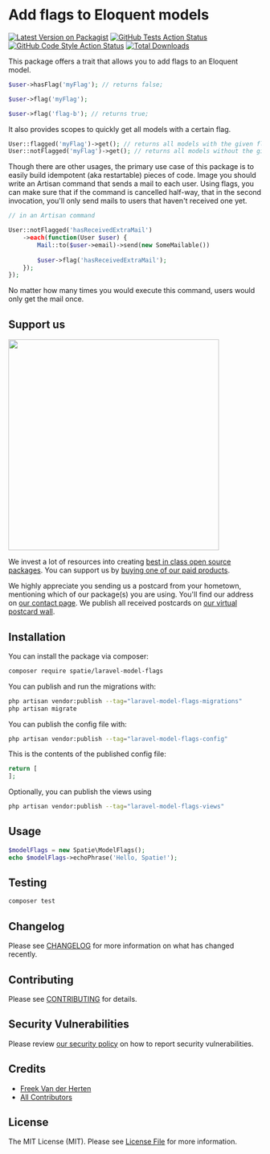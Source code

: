 # Add flags to Eloquent models

[![Latest Version on Packagist](https://img.shields.io/packagist/v/spatie/laravel-model-flags.svg?style=flat-square)](https://packagist.org/packages/spatie/laravel-model-flags)
[![GitHub Tests Action Status](https://img.shields.io/github/workflow/status/spatie/laravel-model-flags/run-tests?label=tests)](https://github.com/spatie/laravel-model-flags/actions?query=workflow%3Arun-tests+branch%3Amain)
[![GitHub Code Style Action Status](https://img.shields.io/github/workflow/status/spatie/laravel-model-flags/Fix%20PHP%20code%20style%20issues?label=code%20style)](https://github.com/spatie/laravel-model-flags/actions?query=workflow%3A"Fix+PHP+code+style+issues"+branch%3Amain)
[![Total Downloads](https://img.shields.io/packagist/dt/spatie/laravel-model-flags.svg?style=flat-square)](https://packagist.org/packages/spatie/laravel-model-flags)

This package offers a trait that allows you to add flags to an Eloquent model. 

```php
$user->hasFlag('myFlag'); // returns false;

$user->flag('myFlag');

$user->flag('flag-b'); // returns true;
```

It also provides scopes to quickly get all models with a certain flag.

```php
User::flagged('myFlag')->get(); // returns all models with the given flag
User::notFlagged('myFlag')->get(); // returns all models without the given flag
```

Though there are other usages, the primary use case of this package is to easily build idempotent (aka restartable) pieces of code. Image you should write an Artisan command that sends a mail to each user. Using flags, you can make sure that if the command is cancelled half-way, that in the second invocation, you'll only send mails to users that haven't received one yet. 

```php
// in an Artisan command

User::notFlagged('hasReceivedExtraMail')
    ->each(function(User $user) {
        Mail::to($user->email)->send(new SomeMailable())
        
        $user->flag('hasReceivedExtraMail');
    });
});
```

No matter how many times you would execute this command, users would only get the mail once.

## Support us

[<img src="https://github-ads.s3.eu-central-1.amazonaws.com/laravel-model-flags.jpg?t=1" width="419px" />](https://spatie.be/github-ad-click/laravel-model-flags)

We invest a lot of resources into creating [best in class open source packages](https://spatie.be/open-source). You can support us by [buying one of our paid products](https://spatie.be/open-source/support-us).

We highly appreciate you sending us a postcard from your hometown, mentioning which of our package(s) you are using. You'll find our address on [our contact page](https://spatie.be/about-us). We publish all received postcards on [our virtual postcard wall](https://spatie.be/open-source/postcards).

## Installation

You can install the package via composer:

```bash
composer require spatie/laravel-model-flags
```

You can publish and run the migrations with:

```bash
php artisan vendor:publish --tag="laravel-model-flags-migrations"
php artisan migrate
```

You can publish the config file with:

```bash
php artisan vendor:publish --tag="laravel-model-flags-config"
```

This is the contents of the published config file:

```php
return [
];
```

Optionally, you can publish the views using

```bash
php artisan vendor:publish --tag="laravel-model-flags-views"
```

## Usage

```php
$modelFlags = new Spatie\ModelFlags();
echo $modelFlags->echoPhrase('Hello, Spatie!');
```

## Testing

```bash
composer test
```

## Changelog

Please see [CHANGELOG](CHANGELOG.md) for more information on what has changed recently.

## Contributing

Please see [CONTRIBUTING](CONTRIBUTING.md) for details.

## Security Vulnerabilities

Please review [our security policy](../../security/policy) on how to report security vulnerabilities.

## Credits

- [Freek Van der Herten](https://github.com/freekmurze)
- [All Contributors](../../contributors)

## License

The MIT License (MIT). Please see [License File](LICENSE.md) for more information.
